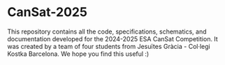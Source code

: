 # CanSat-2025
This repository contains all the code, specifications, schematics, and documentation developed for the 2024-2025 ESA CanSat Competition. It was created by a team of four students from Jesuïtes Gràcia - Col·legi Kostka Barcelona. We hope you find this useful :)
